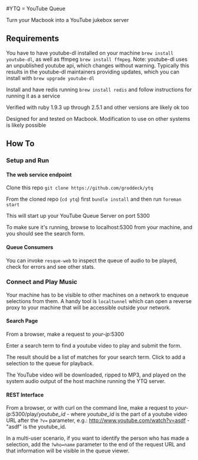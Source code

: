 #YTQ = YouTube Queue

Turn your Macbook into a YouTube jukebox server

## Requirements

You have to have youtube-dl installed on your machine `brew install youtube-dl`, as well as ffmpeg `brew install ffmpeg`. Note: youtube-dl uses an unpublished youtube api, which changes without warning. Typically this results in the youtube-dl maintainers providing updates, which you can install with `brew upgrade youtube-dl`

Install and have redis running `brew install redis` and follow instructions for running it as a service

Verified with ruby 1.9.3 up through 2.5.1 and other versions are likely ok too

Designed for and tested on Macbook. Modification to use on other systems is likely possible

## How To

### Setup and Run

#### The web service endpoint

Clone this repo `git clone https://github.com/groddeck/ytq`

From the cloned repo (`cd ytq`) first `bundle install` and then run `foreman start`

This will start up your YouTube Queue Server on port 5300

To make sure it's running, browse to localhost:5300 from your machine, and you should see the search form.

#### Queue Consumers

You can invoke `resque-web` to inspect the queue of audio to be played, check for errors and see other stats.

### Connect and Play Music

Your machine has to be visible to other machines on a network to enqueue selections from them. A handy tool is `localtunnel` which can open a reverse proxy to your machine that will be accessible outside your network.

#### Search Page
From a browser, make a request to *your-ip*:5300

Enter a search term to find a youtube video to play and submit the form.

The result should be a list of matches for your search term. Click to add a selection to the queue for playback.

The YouTube video will be downloaded, ripped to MP3, and played on the system audio output of the host machine running the YTQ server.

#### REST Interface
From a browser, or with curl on the command line, make a request to *your-ip*:5300/play/*youtube_id* - where *youtube_id* is the part of a youtube video URL after the `?v=` parameter, e.g.: http://www.youtube.com/watch?v=asdf - "asdf" is the youtube_id.

In a multi-user scenario, if you want to identify the person who has made a selection, add the `?who=name` parameter to the end of the request URL and that information will be visible in the queue viewer.
